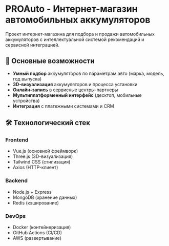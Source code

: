 # PROAuto - Интернет-магазин автомобильных аккумуляторов

Проект интернет-магазина для подбора и продажи автомобильных аккумуляторов с интеллектуальной системой рекомендаций и сервисной интеграцией.

## 🚀 Основные возможности

- **Умный подбор** аккумуляторов по параметрам авто (марка, модель, год выпуска)
- **3D-визуализация** аккумуляторов и процесса установки
- **Онлайн-запись** в сервисные центры-партнеры
- **Мультиплатформенный интерфейс** (десктоп, мобильные устройства)
- **Интеграция** с платежными системами и CRM

## 🛠 Технологический стек

### Frontend
- Vue.js (основной фреймворк)
- Three.js (3D-визуализация)
- Tailwind CSS (стилизация)
- Axios (HTTP-клиент)

### Backend
- Node.js + Express
- MongoDB (хранение данных)
- Redis (кэширование)

### DevOps
- Docker (контейнеризация)
- GitHub Actions (CI/CD)
- AWS (развертывание)
